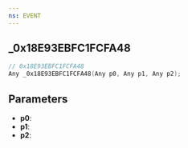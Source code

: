 ```yaml
---
ns: EVENT
---
```

## _0x18E93EBFC1FCFA48

```c
// 0x18E93EBFC1FCFA48
Any _0x18E93EBFC1FCFA48(Any p0, Any p1, Any p2);
```

## Parameters
* **p0**:
* **p1**:
* **p2**:
